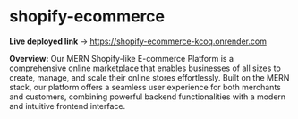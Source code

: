 # shopify-ecommerce

**Live deployed link** -> https://shopify-ecommerce-kcoq.onrender.com

**Overview:**
Our MERN Shopify-like E-commerce Platform is a comprehensive online marketplace that enables businesses of all sizes to create, manage, and scale their online stores effortlessly. 
Built on the MERN stack, our platform offers a seamless user experience for both merchants and customers, combining powerful backend functionalities with a modern and intuitive frontend interface.





